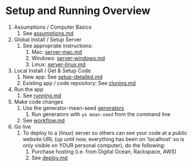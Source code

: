 # Setup and Running Overview

1. Assumptions / Computer Basics
	1. See [assumptions.md](assumptions.md)
2. Global Install / Setup Server
	1. See appropriate instructions:
		1. Mac: [server-mac.md](server-mac.md)
		2. Windows: [server-windows.md](server-windows.md)
		3. Linux: [server-linux.md](server-linux.md)
3. Local Install / Get & Setup Code
	1. New app: See [setup-detailed.md](setup-detailed.md)
	2. Existing app / code repository: See [cloning.md](cloning.md)
4. Run the app
	1. See [running.md](running.md)
5. Make code changes
	1. Use the generator-mean-seed [generators](https://github.com/jackrabbitsgroup/generator-mean-seed/blob/master/docs/generators/modules.md)
		1. Run generators with `yo mean-seed` from the command line
	2. See [workflow.md](workflow.md)
6. Go live
	1. To deploy to a (linux) server so others can see your code at a public website URL (up until now, everything has been on 'localhost' so is only visible on YOUR personal computer), do the following:
		1. Purchase hosting (i.e. from Digital Ocean, Rackspace, AWS)
		2. See [deploy.md](deploy.md)
		
